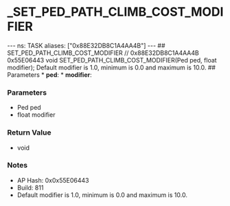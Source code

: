 # _SET_PED_PATH_CLIMB_COST_MODIFIER

--- ns: TASK aliases: ["0x88E32DB8C1A4AA4B"] --- ## SET_PED_PATH_CLIMB_COST_MODIFIER  // 0x88E32DB8C1A4AA4B 0x55E06443 void SET_PED_PATH_CLIMB_COST_MODIFIER(Ped ped, float modifier);  Default modifier is 1.0, minimum is 0.0 and maximum is 10.0.  ## Parameters * **ped**: * **modifier**:

### Parameters
* Ped ped
* float modifier

### Return Value
* void

### Notes
* AP Hash: 0x0x55E06443
* Build: 811
* Default modifier is 1.0, minimum is 0.0 and maximum is 10.0.

